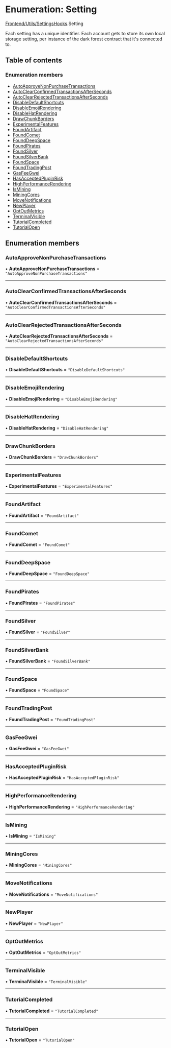 # Enumeration: Setting

[Frontend/Utils/SettingsHooks](../modules/Frontend_Utils_SettingsHooks.md).Setting

Each setting has a unique identifier. Each account gets to store its own local storage setting,
per instance of the dark forest contract that it's connected to.

## Table of contents

### Enumeration members

- [AutoApproveNonPurchaseTransactions](Frontend_Utils_SettingsHooks.Setting.md#autoapprovenonpurchasetransactions)
- [AutoClearConfirmedTransactionsAfterSeconds](Frontend_Utils_SettingsHooks.Setting.md#autoclearconfirmedtransactionsafterseconds)
- [AutoClearRejectedTransactionsAfterSeconds](Frontend_Utils_SettingsHooks.Setting.md#autoclearrejectedtransactionsafterseconds)
- [DisableDefaultShortcuts](Frontend_Utils_SettingsHooks.Setting.md#disabledefaultshortcuts)
- [DisableEmojiRendering](Frontend_Utils_SettingsHooks.Setting.md#disableemojirendering)
- [DisableHatRendering](Frontend_Utils_SettingsHooks.Setting.md#disablehatrendering)
- [DrawChunkBorders](Frontend_Utils_SettingsHooks.Setting.md#drawchunkborders)
- [ExperimentalFeatures](Frontend_Utils_SettingsHooks.Setting.md#experimentalfeatures)
- [FoundArtifact](Frontend_Utils_SettingsHooks.Setting.md#foundartifact)
- [FoundComet](Frontend_Utils_SettingsHooks.Setting.md#foundcomet)
- [FoundDeepSpace](Frontend_Utils_SettingsHooks.Setting.md#founddeepspace)
- [FoundPirates](Frontend_Utils_SettingsHooks.Setting.md#foundpirates)
- [FoundSilver](Frontend_Utils_SettingsHooks.Setting.md#foundsilver)
- [FoundSilverBank](Frontend_Utils_SettingsHooks.Setting.md#foundsilverbank)
- [FoundSpace](Frontend_Utils_SettingsHooks.Setting.md#foundspace)
- [FoundTradingPost](Frontend_Utils_SettingsHooks.Setting.md#foundtradingpost)
- [GasFeeGwei](Frontend_Utils_SettingsHooks.Setting.md#gasfeegwei)
- [HasAcceptedPluginRisk](Frontend_Utils_SettingsHooks.Setting.md#hasacceptedpluginrisk)
- [HighPerformanceRendering](Frontend_Utils_SettingsHooks.Setting.md#highperformancerendering)
- [IsMining](Frontend_Utils_SettingsHooks.Setting.md#ismining)
- [MiningCores](Frontend_Utils_SettingsHooks.Setting.md#miningcores)
- [MoveNotifications](Frontend_Utils_SettingsHooks.Setting.md#movenotifications)
- [NewPlayer](Frontend_Utils_SettingsHooks.Setting.md#newplayer)
- [OptOutMetrics](Frontend_Utils_SettingsHooks.Setting.md#optoutmetrics)
- [TerminalVisible](Frontend_Utils_SettingsHooks.Setting.md#terminalvisible)
- [TutorialCompleted](Frontend_Utils_SettingsHooks.Setting.md#tutorialcompleted)
- [TutorialOpen](Frontend_Utils_SettingsHooks.Setting.md#tutorialopen)

## Enumeration members

### AutoApproveNonPurchaseTransactions

• **AutoApproveNonPurchaseTransactions** = `"AutoApproveNonPurchaseTransactions"`

---

### AutoClearConfirmedTransactionsAfterSeconds

• **AutoClearConfirmedTransactionsAfterSeconds** = `"AutoClearConfirmedTransactionsAfterSeconds"`

---

### AutoClearRejectedTransactionsAfterSeconds

• **AutoClearRejectedTransactionsAfterSeconds** = `"AutoClearRejectedTransactionsAfterSeconds"`

---

### DisableDefaultShortcuts

• **DisableDefaultShortcuts** = `"DisableDefaultShortcuts"`

---

### DisableEmojiRendering

• **DisableEmojiRendering** = `"DisableEmojiRendering"`

---

### DisableHatRendering

• **DisableHatRendering** = `"DisableHatRendering"`

---

### DrawChunkBorders

• **DrawChunkBorders** = `"DrawChunkBorders"`

---

### ExperimentalFeatures

• **ExperimentalFeatures** = `"ExperimentalFeatures"`

---

### FoundArtifact

• **FoundArtifact** = `"FoundArtifact"`

---

### FoundComet

• **FoundComet** = `"FoundComet"`

---

### FoundDeepSpace

• **FoundDeepSpace** = `"FoundDeepSpace"`

---

### FoundPirates

• **FoundPirates** = `"FoundPirates"`

---

### FoundSilver

• **FoundSilver** = `"FoundSilver"`

---

### FoundSilverBank

• **FoundSilverBank** = `"FoundSilverBank"`

---

### FoundSpace

• **FoundSpace** = `"FoundSpace"`

---

### FoundTradingPost

• **FoundTradingPost** = `"FoundTradingPost"`

---

### GasFeeGwei

• **GasFeeGwei** = `"GasFeeGwei"`

---

### HasAcceptedPluginRisk

• **HasAcceptedPluginRisk** = `"HasAcceptedPluginRisk"`

---

### HighPerformanceRendering

• **HighPerformanceRendering** = `"HighPerformanceRendering"`

---

### IsMining

• **IsMining** = `"IsMining"`

---

### MiningCores

• **MiningCores** = `"MiningCores"`

---

### MoveNotifications

• **MoveNotifications** = `"MoveNotifications"`

---

### NewPlayer

• **NewPlayer** = `"NewPlayer"`

---

### OptOutMetrics

• **OptOutMetrics** = `"OptOutMetrics"`

---

### TerminalVisible

• **TerminalVisible** = `"TerminalVisible"`

---

### TutorialCompleted

• **TutorialCompleted** = `"TutorialCompleted"`

---

### TutorialOpen

• **TutorialOpen** = `"TutorialOpen"`
